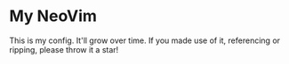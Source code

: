 # My NeoVim

This is my config. It'll grow over time. If you made use of it, referencing or ripping, please throw it a star!
